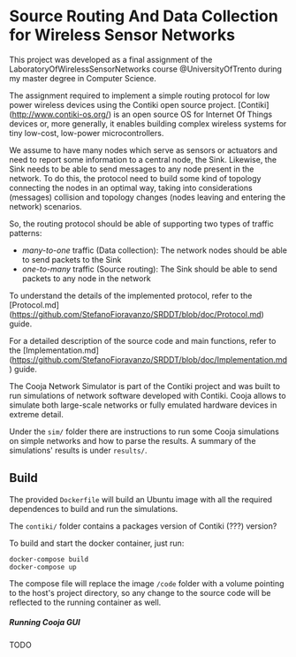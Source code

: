 # Source Routing And Data Collection for Wireless Sensor Networks

This project was developed as a final assignment of the LaboratoryOfWirelessSensorNetworks course @UniversityOfTrento during my master degree in Computer Science. 

The assignment required to implement a simple routing protocol for low power wireless devices using the Contiki open source project. [Contiki] (http://www.contiki-os.org/) is an open source OS for Internet Of Things devices or, more generally, it enables building complex wireless systems for tiny low-cost, low-power microcontrollers.

We assume to have many nodes which serve as sensors or actuators and need to report some information to a central node, the Sink. Likewise, the Sink needs to be able to send messages to any node present in the network. To do this, the protocol need to build some kind of topology connecting the nodes in an optimal way, taking into considerations (messages) collision and topology changes (nodes leaving and entering the network) scenarios.

So, the routing protocol should be able of supporting two types of traffic patterns:

- *many-to-one* traffic (Data collection): The network nodes should be able to send packets to the Sink
- *one-to-many* traffic (Source routing): The Sink should be able to send packets to any node in the network


To understand the details of the implemented protocol, refer to the [Protocol.md] (https://github.com/StefanoFioravanzo/SRDDT/blob/doc/Protocol.md) guide.

For a detailed description of the source code and main functions, refer to the [Implementation.md] (https://github.com/StefanoFioravanzo/SRDDT/blob/doc/Implementation.md) guide.

The Cooja Network Simulator is part of the Contiki project and was built to run simulations of network software developed with Contiki. Cooja allows to simulate both large-scale networks or fully emulated hardware devices in extreme detail.

Under the `sim/` folder there are instructions to run some Cooja simulations on simple networks and how to parse the results. A summary of the simulations' results is under `results/`.

## Build

The provided `Dockerfile` will build an Ubuntu image with all the required dependences to build and run the simulations.

The `contiki/` folder contains a packages version of Contiki (???) version? 

To build and start the docker container, just run:

```
docker-compose build
docker-compose up
```

The compose file will replace the image `/code` folder with a volume pointing to the host's project directory, so any change to the source code will be reflected to the running container as well.

##### Running Cooja GUI

TODO
